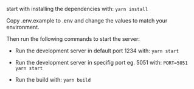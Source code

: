 start with installing the dependencies with:
`yarn install`

Copy .env.example to .env and change the values to match your environment.

Then run the following commands to start the server:

- Run the development server in default port 1234 with:
  `yarn start`

- Run the development server in specifig port eg. 5051 with:
  `PORT=5051 yarn start`

- Run the build with:
  `yarn build`
